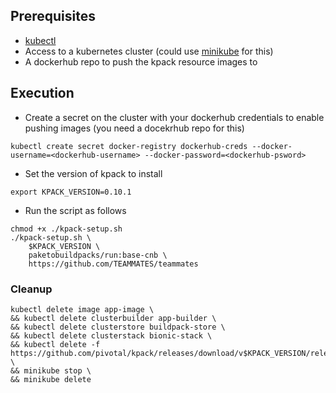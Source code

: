 ## Prerequisites
* [kubectl](https://kubernetes.io/docs/tasks/tools/install-kubectl-linux/)
* Access to a kubernetes cluster (could use [minikube](https://minikube.sigs.k8s.io/docs/start/) for this)
* A dockerhub repo to push the kpack resource images to

## Execution
* Create a secret on the cluster with your dockerhub credentials to enable pushing images (you need a docekrhub repo for this)
```
kubectl create secret docker-registry dockerhub-creds --docker-username=<dockerhub-username> --docker-password=<dockerhub-psword>
```
* Set the version of kpack to install
```
export KPACK_VERSION=0.10.1
```
* Run the script as follows
```
chmod +x ./kpack-setup.sh
./kpack-setup.sh \
    $KPACK_VERSION \
    paketobuildpacks/run:base-cnb \
    https://github.com/TEAMMATES/teammates
```

### Cleanup
```
kubectl delete image app-image \
&& kubectl delete clusterbuilder app-builder \
&& kubectl delete clusterstore buildpack-store \
&& kubectl delete clusterstack bionic-stack \
&& kubectl delete -f https://github.com/pivotal/kpack/releases/download/v$KPACK_VERSION/release-$KPACK_VERSION.yaml \
&& minikube stop \
&& minikube delete
```
